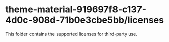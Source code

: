 # theme-material-919697f8-c137-4d0c-908d-71b0e3cbe5bb/licenses

This folder contains the supported licenses for third-party use.
